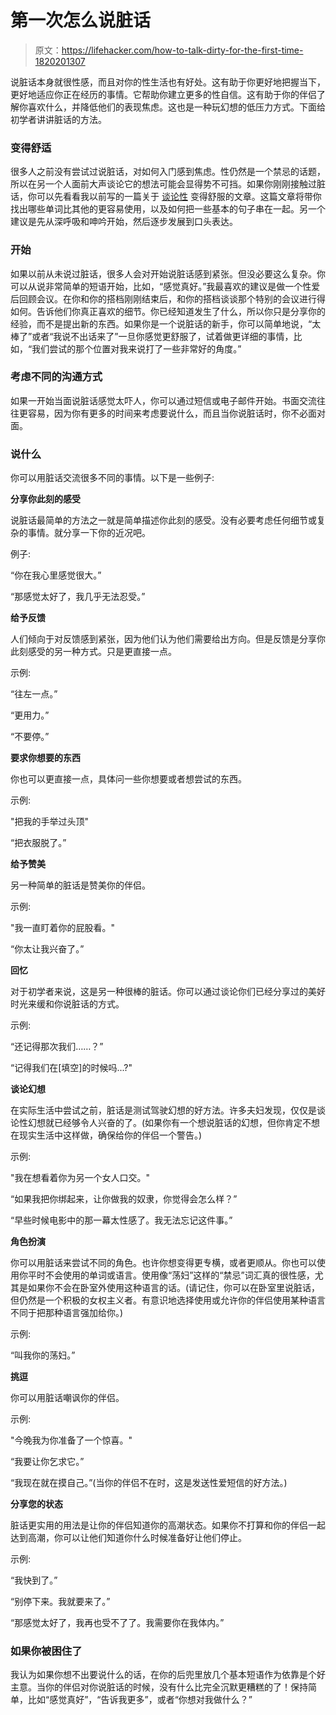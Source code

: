 # 第一次怎么说脏话

> 原文：<https://lifehacker.com/how-to-talk-dirty-for-the-first-time-1820201307>

说脏话本身就很性感，而且对你的性生活也有好处。这有助于你更好地把握当下，更好地适应你正在经历的事情。它帮助你建立更多的性自信。这有助于你的伴侣了解你喜欢什么，并降低他们的表现焦虑。这也是一种玩幻想的低压力方式。下面给初学者讲讲脏话的方法。

### 变得舒适

很多人之前没有尝试过说脏话，对如何入门感到焦虑。性仍然是一个禁忌的话题，所以在另一个人面前大声谈论它的想法可能会显得势不可挡。如果你刚刚接触过脏话，你可以先看看我以前写的一篇关于 [谈论性](https://lifehacker.com/how-to-become-comfortable-talking-about-sex-when-you-ne-1702357241) 变得舒服的文章。这篇文章将带你找出哪些单词比其他的更容易使用，以及如何把一些基本的句子串在一起。另一个建议是先从深呼吸和呻吟开始，然后逐步发展到口头表达。

### 开始

如果以前从未说过脏话，很多人会对开始说脏话感到紧张。但没必要这么复杂。你可以从说非常简单的短语开始，比如，“感觉真好。”我最喜欢的建议是做一个性爱后回顾会议。在你和你的搭档刚刚结束后，和你的搭档谈谈那个特别的会议进行得如何。告诉他们你真正喜欢的细节。你已经知道发生了什么，所以你只是分享你的经验，而不是提出新的东西。如果你是一个说脏话的新手，你可以简单地说，“太棒了”或者“我说不出话来了”一旦你感觉更舒服了，试着做更详细的事情，比如，“我们尝试的那个位置对我来说打了一些非常好的角度。”

### 考虑不同的沟通方式

如果一开始当面说脏话感觉太吓人，你可以通过短信或电子邮件开始。书面交流往往更容易，因为你有更多的时间来考虑要说什么，而且当你说脏话时，你不必面对面。

### 说什么

你可以用脏话交流很多不同的事情。以下是一些例子:

**分享你此刻的感受**

说脏话最简单的方法之一就是简单描述你此刻的感受。没有必要考虑任何细节或复杂的事情。就分享一下你的近况吧。

例子:

“你在我心里感觉很大。”

“那感觉太好了，我几乎无法忍受。”

**给予反馈**

人们倾向于对反馈感到紧张，因为他们认为他们需要给出方向。但是反馈是分享你此刻感受的另一种方式。只是更直接一点。

示例:

“往左一点。”

“更用力。”

“不要停。”

**要求你想要的东西**

你也可以更直接一点，具体问一些你想要或者想尝试的东西。

示例:

"把我的手举过头顶"

“把衣服脱了。”

**给予赞美**

另一种简单的脏话是赞美你的伴侣。

示例:

"我一直盯着你的屁股看。"

“你太让我兴奋了。”

**回忆**

对于初学者来说，这是另一种很棒的脏话。你可以通过谈论你们已经分享过的美好时光来缓和你说脏话的方式。

示例:

“还记得那次我们……？”

“记得我们在[填空]的时候吗...?"

**谈论幻想**

在实际生活中尝试之前，脏话是测试驾驶幻想的好方法。许多夫妇发现，仅仅是谈论性幻想就已经够令人兴奋的了。(如果你有一个想说脏话的幻想，但你肯定不想在现实生活中这样做，确保给你的伴侣一个警告。)

示例:

"我在想看着你为另一个女人口交。"

“如果我把你绑起来，让你做我的奴隶，你觉得会怎么样？”

“早些时候电影中的那一幕太性感了。我无法忘记这件事。”

**角色扮演**

你可以用脏话来尝试不同的角色。也许你想变得更专横，或者更顺从。你也可以使用你平时不会使用的单词或语言。使用像“荡妇”这样的“禁忌”词汇真的很性感，尤其是如果你不会在卧室外使用这种语言的话。(请记住，你可以在卧室里说脏话，但仍然是一个积极的女权主义者。有意识地选择使用或允许你的伴侣使用某种语言不同于把那种语言强加给你。)

示例:

“叫我你的荡妇。”

**挑逗**

你可以用脏话嘲讽你的伴侣。

示例:

"今晚我为你准备了一个惊喜。"

“我要让你乞求它。”

“我现在就在摸自己。”(当你的伴侣不在时，这是发送性爱短信的好方法。)

**分享您的状态**

脏话更实用的用法是让你的伴侣知道你的高潮状态。如果你不打算和你的伴侣一起达到高潮，你可以让他们知道你什么时候准备好让他们停止。

示例:

“我快到了。”

“别停下来。我就要来了。”

“那感觉太好了，我再也受不了了。我需要你在我体内。”

### 如果你被困住了

我认为如果你想不出要说什么的话，在你的后兜里放几个基本短语作为依靠是个好主意。当你的伴侣对你说脏话的时候，没有什么比完全沉默更糟糕的了！保持简单，比如“感觉真好”，“告诉我更多”，或者“你想对我做什么？”
